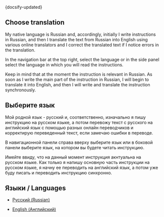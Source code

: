 {docsify-updated}

## Choose translation

My native language is Russian and, accordingly, initially I write instructions in Russian, and then I translate the text from Russian into English using various online translators and I correct the translated text if I notice errors in the translation.

In the navigation bar at the top right, select the language or in the side panel select the language in which you will read the instructions.

Keep in mind that at the moment the instruction is relevant in Russian. As soon as I write the main part of the instruction in Russian, I will begin to translate it into English, and then I will write and translate the instruction synchronously.

## Выберите язык

Мой родной язык - русский и, соответственно, изначально я пишу инструкцию на русском языке, а потом перевожу текст с русского на английский язык с помощью разных онлайн переводчиков и корректирую переведенный текст, если замечаю ошибки в переводе.

В навигационной панели справа вверху выберите язык или в боковой панели выберите язык, на котором вы будете читать инструкцию.

Имейте ввиду, что на данный момент инструкция акнтуальна на русском языке. Как только я напишу основную часть инструкции на русском языке, я начну ее переводить на английский язык, а потом уже буду писать и переводить инструкцию синхронно.

## Языки / Languages

* [Русский (Russian)](/ru-RU/)

* [English (Английский)](/en-US/)